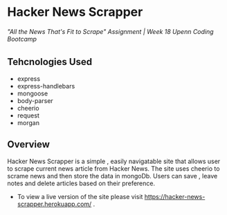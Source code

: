 # Hacker News Scrapper
###### "All the News That's Fit to Scrape" Assignment | Week 18 Upenn Coding Bootcamp

## Tehcnologies Used
  * express
  * express-handlebars
  * mongoose
  * body-parser
  * cheerio
  * request
  * morgan
  
 ## Overview
 
Hacker News Scrapper is a simple , easily navigatable site that allows user to scrape current news article from Hacker News. The site uses cheerio to scrame news and then store the data in mongoDb. Users can save , leave notes and delete articles based on their preference. 
* To view a live version of the site please visit https://hacker-news-scrapper.herokuapp.com/ .
